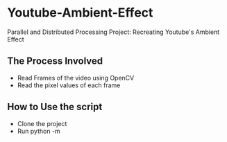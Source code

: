 
# Youtube-Ambient-Effect

Parallel and Distributed Processing Project: Recreating Youtube's Ambient Effect

## The Process Involved

* Read Frames of the video using OpenCV
* Read the pixel values of each frame

## How to Use the script

* Clone the project
* Run python -m
